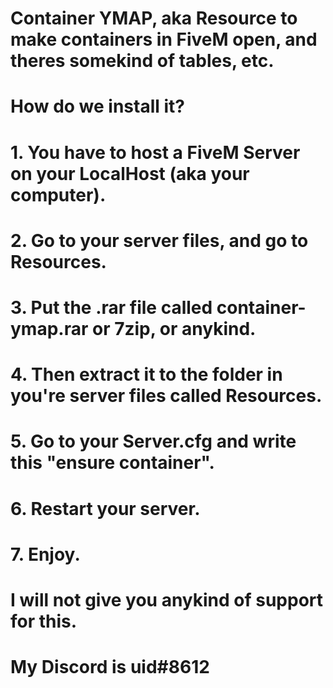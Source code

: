 # Container YMAP, aka Resource to make containers in FiveM open, and theres somekind of tables, etc.
# 
#
#
# How do we install it?
# 1. You have to host a FiveM Server on your LocalHost (aka your computer).
# 2. Go to your server files, and go to Resources.
# 3. Put the .rar file called container-ymap.rar or 7zip, or anykind.
# 4. Then extract it to the folder in you're server files called Resources.
# 5. Go to your Server.cfg and write this "ensure container".
# 6. Restart your server.
# 7. Enjoy.
#
#
# I will not give you anykind of support for this.
# 
#
#
# My Discord is uid#8612
